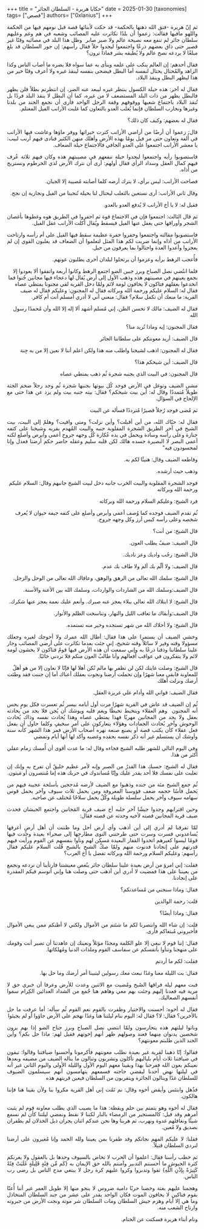 +++
title = "حكايا هريرة - السلطان الجائر"
date = 2025-01-30
[taxonomies]
tags= ["قصص"]
authors= ["0xlanius"]
+++
<div class="WordSection2" dir="RTL">
<p class="normal1" dir="RTL" style="text-align:justify;direction:rtl;unicode-bidi:
embed"><span lang="AR-LY">ثم إنّ هريرة -فتق
الله ذهنها بالحكمة- قد حكت لأبنائها قصة قبل نومهم فيها من الحكمة واللهو مافيها
فقالت: زعموا أن بلدًا تكاثرت عليه المصائب وشعبه في هم وغم وعليهم سلطان جائر لم
تنفع معه نصيحة عالم ولا صبر صابر&nbsp; وظل هذا البلد في مصائبه وقتًا غير قصير حتى
ذاق بعضهم ذرعًا واجتمعوا ليجدوا حلاً فقال رأسهم: إن جور السلطان قد بلغ مبلغًا
لا يردعه نصح عالم ولا يُطيقه بشر فماذا ترون؟ </span></p>
<p class="normal1" dir="RTL" style="text-align:justify;direction:rtl;unicode-bidi:
embed"><span lang="AR-LY">فقال أحدهم: إن
العالم ينكب على علمه وينأى به عما سواه فلا يضره ما أصاب الناس وكذا الزاهد
والمُحتال يحتال لنفسه أما البطل فيضحى بنفسه لينقذ غيره ولا أعرف وقتًا خير من
هذا ليظهر البطل وينقذ البلاد. </span></p>
<p class="normal1" dir="RTL" style="text-align:justify;direction:rtl;unicode-bidi:
embed"><span lang="AR-LY">فقال له آخر: هذه
حيلة الكسول ينتظر غيره ليبعد عنه الضر، إن انتظرتم بطلاً فلن يظهر فالبطل يظهر من
ذات البلد المستضعف لا من غيره، كما أن البطل لا ينقذ البلد فردًا بل تُنقذ البلاد
باجتماع شعبها ووقوفهم وقفة الرجل الواحد فأرى أن نجمع الجند من بلدنا وغيرها
ونحارب السلطان فإنما يُغلب العدو بالتعاون كما غلبت الأرانب الفيل المغتلم.</span></p>
<p class="normal1" dir="RTL" style="text-align:right;direction:rtl;unicode-bidi:
embed"><span lang="AR-LY">فقال له بعضهم: وكيف
كان ذلك؟ </span></p>
<p class="normal1" dir="RTL" style="text-align:justify;direction:rtl;unicode-bidi:
embed"><span lang="AR-LY">قال: زعموا أن
أرضًا من أراضي الأرانب كثرت خيراتها ووفر ماؤها وعاشت فيها الأرانب في أُلفة
وتعاون حتى مر فيل يومًا بهذه الأرض وأهلك منهن الكثير فنادى فيهم أرنب لبيب: يا
معشر الأرانب اجتمعوا على العدو الجافي فالاجتماع حيلة الضعاف.</span></p>
<p class="normal1" dir="RTL" style="text-align:justify;direction:rtl;unicode-bidi:
embed"><span lang="AR-LY">فاستصوبوا رأيه
واجتمعوا ليجدوا حيلة تنفعهم في مصيبتهم هذه وكان فيهم ثلاثة عُرف فيهم كمال العقل
وسداد الرأي فقال أولهم: أرى أن نترك الأرض لذي الخرطوم ونستريح من أذاه.</span></p>
<p class="normal1" dir="RTL" style="text-align:justify;direction:rtl;unicode-bidi:
embed"><span lang="AR-LY">فصاحت الأرانب: ليس
برأي، لا يترك أرضه كلما أصابته مُصيبة إلا الجبان. </span></p>
<p class="normal1" dir="RTL" style="text-align:justify;direction:rtl;unicode-bidi:
embed"><span lang="AR-LY">وقال ثاني
الأرانب: أرى نستعين بالثعلب ليحتال لنا بحيلة تُنجينا من الفيل ونجازية إن نجح. </span></p>
<p class="normal1" dir="RTL" style="text-align:justify;direction:rtl;unicode-bidi:
embed"><span lang="AR-LY">فقيل له: لا يا
أخ الأرانب لا يُدفع العدو بالعدو. </span></p>
<p class="normal1" dir="RTL" style="text-align:justify;direction:rtl;unicode-bidi:
embed"><span lang="AR-LY">ثم قال الثالث: اجتمعوا
فإن في الاجتماع قوة ثم احفروا في الطريق هوه وغطوها بأغصان الشجر وأوراقها حتى
يغفل عنها الفيل فيسقط ويُقال أكلت الأرانب عقل الفيل. </span></p>
<p class="normal1" dir="RTL" style="text-align:justify;direction:rtl;unicode-bidi:
embed"><span lang="AR-LY">فاستصوبوا مقالته
واجتمعوا وحفروا حفرة عظيمة سقط فيها الفيل على أم رأسه وارتاحت الأرانب من أذاه
وإنما ضربت لكم هذا المثل لتعلموا أن الضعاف قد يغلبون القوي إن لم يعجزوا وأعدوا
العدة واحتالوا بما يعرفون من حيل.</span></p>
<p class="normal1" dir="RTL" style="text-align:right;direction:rtl;unicode-bidi:
embed"><span lang="AR-LY">فأُعجب الرهط
برأيه وعزموا أن يرتحلوا لبلدان أخرى يطلبون عونهم. </span></p>
<p class="normal1" dir="RTL" style="text-align:right;direction:rtl;unicode-bidi:
embed"><span lang="AR-LY">فلما انتُضي نصل
الصباح وبرز جبين الضو اجتمع الرهط وكانوا أربعة واتفقوا ألا يعودوا إلا بجمع
يعينهم في مصيبتهم هذه وذهب الأول إلى أرض يُقال لها دعجاء فيها مجانين جُنوا فما
انخدعوا بعقلهم فتاكون لا يخافون لومة لائم ولمّا دخل القرية لقي مجنونا يمتطي
عصاه فقال له: السلام عليكم ورحمة الله وبركاته فقال له المجنون: وعليكم فقال له
ضيف القرية: ما منعك أن تكمل سلام؟ فقال: منعني أني لا أدري أمسلم أنت أم كافر.</span></p>
<p class="normal1" dir="RTL" style="text-align:right;direction:rtl;unicode-bidi:
embed"><span lang="AR-LY">فقال له الضيف: مالك
لا تحسن الظن، إني مُسلم أشهد ألا إله إلا الله وأن مُحمدًا رسول الله </span></p>
<p class="normal1" dir="RTL" style="text-align:right;direction:rtl;unicode-bidi:
embed"><span lang="AR-LY">فقال المجنون: إيه
وماذا تُريد منا؟</span></p>
<p class="normal1" dir="RTL" style="text-align:right;direction:rtl;unicode-bidi:
embed"><span lang="AR-LY">قال الضيف: أريد
معونتكم على سلطاننا الجائر </span></p>
<p class="normal1" dir="RTL" style="text-align:right;direction:rtl;unicode-bidi:
embed"><span lang="AR-LY">فقال له المجنون:
اذهب لشيخنا واطلب منه هذا ولكن اعلم أننا لا نعين إلا من به جِنة </span></p>
<p class="normal1" dir="RTL" style="text-align:right;direction:rtl;unicode-bidi:
embed"><span lang="AR-LY">قال الضيف: أين
شيخكم هذا؟ </span></p>
<p class="normal1" dir="RTL" style="text-align:right;direction:rtl;unicode-bidi:
embed"><span lang="AR-LY">قال المجنون: في
البيت الذي بجنبه شجرة ثُم ذهب يمتطي عصاه</span></p>
<p class="normal1" dir="RTL" style="text-align:justify;direction:rtl;unicode-bidi:
embed"><span lang="AR-LY">مشى الضيف وتوغل
في الأرض فوجد كُل بيوتها بجنبها شجرة ثُم وجد رجلاً ضخم الجثة طويلاً مُتمددًا
وقال له: أين بيت شيخكم؟ فقال: بيته جنبه بيت ولم يزد عن هذا حتى مع الإلحاح في
السؤال. </span></p>
<p class="normal1" dir="RTL" style="text-align:justify;direction:rtl;unicode-bidi:
embed"><span lang="AR-LY">ثم مُضى فوجد
رُجلاً قصيرًا مُترددًا فسأله عن البيت </span></p>
<p class="normal1" dir="RTL" style="text-align:justify;direction:rtl;unicode-bidi:
embed"><span lang="AR-LY">فقال له: حيّاك
الله، من أين أقبلت؟ وأين نزلت؟ ومتى وافيت؟ وهلمّ إلى البيت، بيت الشيخ في آخر
الطريق الشجرة المقلوبة جنبه والبيت المُهدم بقربه وشيخنا على كتفه جنازة وعلى
رأسه وسادة ويحمل في يده عُكازة كُل وجهه جروح أعمى وأبرص وأصلع لكنه أعمى البصر
لا البصيرة جسده هالك لكن قلبه سليم وعقله حاضر حكم أرضنا فعدل وإنا لمحسودون فيه"</span></p>
<p class="normal1" dir="RTL" style="text-align:right;direction:rtl;unicode-bidi:
embed"><span lang="AR-LY">وقاطعه الضيف
وقال: هنيئًا لكم به.</span></p>
<p class="normal1" dir="RTL" style="text-align:right;direction:rtl;unicode-bidi:
embed"><span lang="AR-LY">وذهب حيث أرشده.</span></p>
<p class="normal1" dir="RTL" style="text-align:right;direction:rtl;unicode-bidi:
embed"><span lang="AR-LY">فوجد الشجرة
المقلوبة والبيت الخرب جانبه دخل لبيت الشيخ جانبهم وقال: السلام عليكم ورحمة الله
وبركاته&nbsp; </span></p>
<p class="normal1" dir="RTL" style="text-align:right;direction:rtl;unicode-bidi:
embed"><span lang="AR-LY">فرد الشيخ: وعليكم
السلام ورحمة الله وبركاته </span></p>
<p class="normal1" dir="RTL" style="text-align:right;direction:rtl;unicode-bidi:
embed"><span lang="AR-LY">ثُم تقدم الضيف
فوجده كما وُصف أعمى وأبرص وأصلع على كتفه جيفة حيوان لا يُعرف شخصه وعلى رأسه كيس
أرز وكل وجهه جروح. </span></p>
<p class="normal1" dir="RTL" style="text-align:right;direction:rtl;unicode-bidi:
embed"><span lang="AR-LY">قال الشيخ: من
أنت؟ </span></p>
<p class="normal1" dir="RTL" style="text-align:right;direction:rtl;unicode-bidi:
embed"><span lang="AR-LY">قال الضيف: ضيفٌ
يطلب العون. </span></p>
<p class="normal1" dir="RTL" style="text-align:right;direction:rtl;unicode-bidi:
embed"><span lang="AR-LY">قال الشيخ: رحُب
واديك وعز ناديك.</span></p>
<p class="normal1" dir="RTL" style="text-align:right;direction:rtl;unicode-bidi:
embed"><span lang="AR-LY">قال الضيف: ولا
ألّم بك ألم ولا طاف بك عدم.</span></p>
<p class="normal1" dir="RTL" style="text-align:right;direction:rtl;unicode-bidi:
embed"><span lang="AR-LY">قال الشيخ: سلمك
الله تعالى من الرهق والوهق، وعافاك الله تعالى من الوحل والزجل.</span></p>
<p class="normal1" dir="RTL" style="text-align:right;direction:rtl;unicode-bidi:
embed"><span lang="AR-LY">قال الضيف:وسلمك
الله من الشاردات والواردات، وسلمك الله بين الأعنة والأسنة.</span></p>
<p class="normal1" dir="RTL" style="text-align:right;direction:rtl;unicode-bidi:
embed"><span lang="AR-LY">قال الشيخ: لا
ابتلاك الله تعالى ببلاء يعجز عنه صبرك. وأنعم عليك نعمة يعجز عنها شكرك. </span></p>
<p class="normal1" dir="RTL" style="text-align:right;direction:rtl;unicode-bidi:
embed"><span lang="AR-LY">قال الضيف:وأبقاك
ما تعاقب الليل والنهار، وتناسخت الظلم والأنوار.</span></p>
<p class="normal1" dir="RTL" style="text-align:right;direction:rtl;unicode-bidi:
embed"><span lang="AR-LY">قال الشيخ: ولا
أخلاك الله من شهر تستجده وخير منه تستمده.</span></p>
<p class="normal1" dir="RTL" style="text-align:justify;direction:rtl;unicode-bidi:
embed"><span lang="AR-LY">وخشي الضيف أن
يستمرا على هذا فقال: أطال الله عمرك ولا أحوجك لغيره وجعلك مسؤولا وقته وفير لا
سائلاً وقته شحيح، إني جئت بعدما تكاثرت على أرضي المصائب وجار علينا سلطاننا
وذقنا ذرعًا به وإني سمعت أن هذه الأرض فيها قومٌ فتاكون لا يخشون لومة لائم ولا
يتفكرون في عواقب أفعالهم وأنا طالبٌ العون منكم فلا تردني خائبًا. </span></p>
<p class="normal1" dir="RTL" style="text-align:right;direction:rtl;unicode-bidi:
embed"><span lang="AR-LY">قال الشيخ: وصلت
غايتك لكن لن تظفر بها مالم تُكن أهلا لها فإنّا لا نعاون إلا من هو أهلٌ للمعاونة
فابقى معنا شهرًا وإن تحملت أرضنا ونجوت بعقلك أعناك أما إن جننت فقد وطئت أرضك
ونزلت أهلك</span></p>
<p class="normal1" dir="RTL" style="text-align:right;direction:rtl;unicode-bidi:
embed"><span lang="AR-LY">فقال الضيف: قواني
الله وأدام علي غريزة العقل.</span></p>

<p class="normal1" dir="RTL" style="text-align:justify;direction:rtl;unicode-bidi:
embed"><span lang="AR-LY">ثُم إن الضيف قد
عاش في القرية شهرًا مرت أول أيامه بيسر ثُم تعسرت فكل يومٍ يحس أنه المجنون&nbsp; وهم
العقلاء ويتخبط تخبطًا ويغم قلبه ويوشك أن يُجن فلا يجد من يحادثه بعقل ولا يجد من
المجانين مهربًا فهذا يمتطي عصاه وهذا يُحادث نفسه وذاك يُحادث الوحوش وآخر يُحادث
الجمادات وهؤلاء يتعاركون على أمر سخيفٍ وكلما حاول أن يفعل فعل عقلاء كأن يكتب
قصة أو يصنع صنعة نهره أصحاب الأرض فمر هذا الشهر كأنه سنة وأوشك أن يستسلم غير
أنه ذكر نفسه بحقده وغضبه وأكد لها أنها أيام وتمضي</span></p>
<p class="normal1" dir="RTL" style="text-align:justify;direction:rtl;unicode-bidi:
embed"><span lang="AR-LY">وفي اليوم التالي
للشهر طلبه الشيخ فجاءه وقال له: ما عدت أقوى أن أُمسك زمام عقلي أكثر من هذا. </span></p>
<p class="normal1" dir="RTL" style="text-align:justify;direction:rtl;unicode-bidi:
embed"><span lang="AR-LY">فقال له الشيخ: حسبك
هذا القدرُ من الصبر وإنه لأمر عظيم خليقٌ أن تفرح به وإنك إن تغلبت على نفسك فلا
أحد يقدر عليك وإنّا مُساندوك في حربك هذه إما مُنتصرون أو مَيتون. </span></p>

<p class="normal1" dir="RTL" style="text-align:justify;direction:rtl;unicode-bidi:
embed"><span lang="AR-LY">ثُم جمع الشيخ
مئة من جنده وذهبوا مع الضيف لأرضه مُدججين بأسلحة عجيبة فيهم من يَحمل فأسًا حجمه
ضعف فؤوسنا المعروفة ومن يحمل ثلاث سيوف وآخر يحمل قوس سهامه سيوف وآخر يحمل سلسلة
طويلة وكُلٌ يحمل سلاحًا مُختلف عن صاحبه. </span></p>

<p class="normal1" dir="RTL" style="text-align:justify;direction:rtl;unicode-bidi:
embed"><span lang="AR-LY">وحين اقترابهم
وجدوا جيشًا آخر جلبه أخ ضيف قرية المَجانين واجتمع الجيشان فحدث ضيف قرية
المجانين قصته لأخيه وحدثه عن قصته فقال: </span></p>
<p class="normal1" dir="RTL" style="text-align:justify;direction:rtl;unicode-bidi:
embed"><span lang="AR-LY">لمّا تفرقنا لم
أدري إلى أين أذهب وأي أرض أحل وما ظننت أن أهل أرضٍ أعرفها يُساعدوني فسرت وسرت
حتى طرحتني النوى مطارحها إلى صحراء بعيدة وجدت فيها قومًا ليسوا كغيرهم اتخدوا
القفار البعيدة مَسكن لهم ونأوا بنفسهم عن القوم ورأيت فيهم قدرتهم على إنجادنا
فدنوت منهم ولمّا صكَّ الشبح بالشبح قُلت السلام عليكم فقال رأسهم: وعليكم السلام
ورحمة الله وبركاته تفضل يا أخ العرب؟ </span></p>
<p class="normal1" dir="RTL" style="text-align:justify;direction:rtl;unicode-bidi:
embed"><span lang="AR-LY">فقلت: إني امرؤ
من أرض بعيدة علينا سلطان جائر ينُغص معيشتنا فارتأينا أن نردعه ونجمع من يعيننا
على هذا فمضيت لا أدري أين أذهب حتى وصلت هنا وإني أتوسم فيكم المقدرة على إنجادنا.
</span></p>
<p class="normal1" dir="RTL" style="text-align:justify;direction:rtl;unicode-bidi:
embed"><span lang="AR-LY">فقال: وماذا
سنجني من مُساعدتكم؟ </span></p>
<p class="normal1" dir="RTL" style="text-align:justify;direction:rtl;unicode-bidi:
embed"><span lang="AR-LY">قلت: رحمة
الوالدين </span></p>
<p class="normal1" dir="RTL" style="text-align:justify;direction:rtl;unicode-bidi:
embed"><span lang="AR-LY">فقال: وماذا
أيضًا؟</span></p>
<p class="normal1" dir="RTL" style="text-align:justify;direction:rtl;unicode-bidi:
embed"><span lang="AR-LY">قلت: إن شاء الله
وانتصرنا لكم ما شئتم من الأموال ولكني لا أظنكم ممن يبغي الأموال فأخبروني
مُبتغاكم فأرى. </span></p>
<p class="normal1" dir="RTL" style="text-align:justify;direction:rtl;unicode-bidi:
embed"><span lang="AR-LY">فقال: إننا قوم
لا نبغي إلا علو الكلمة ومجدًا مؤثلاً ونعينك إن عاهدتنا أن تصير أنت وقومك على
منهجنا وتنأوا بأنفسكم عن سفاسف القوم وملذات الدنيا ومُهلكاتها. </span></p>
<p class="normal1" dir="RTL" style="text-align:justify;direction:rtl;unicode-bidi:
embed"><span lang="AR-LY">فقلت: لكم ما
أردتم </span></p>
<p class="normal1" dir="RTL" style="text-align:justify;direction:rtl;unicode-bidi:
embed"><span lang="AR-LY">فقال: بت الليلة
معنا وغدًا نبعث معك رسولين ليتبينا أمر أرضك وما حل بها. </span></p>

<p class="normal1" dir="RTL" style="text-align:justify;direction:rtl;unicode-bidi:
embed"><span lang="AR-LY">فبت معهم ليلة
فراقها الصُبح ومُضيت مع الاثنين وعدت للأرض وعرفا أن خبري حق لا مرية فيه فعدنا
إليهم وجئت بهم معي وهاهم هنا جُمع من الشداد العدائين الكِرام سموا أنفسهم
الصعاليك. </span></p>

<p class="normal1" dir="RTL" style="text-align:justify;direction:rtl;unicode-bidi:
embed"><span lang="AR-LY">فقال له أخوه: أحسنت
والاختيار وظفرت بالقوم نعم القوم ثُم سأله: أما عرفت ما حل بالأخرين؟ فقال: لا؟
فقال له: اليوم ننام ليلتنا هنا وغدًا نهجم على الأرض جاؤوا أو لم يجيئوا</span></p>



<p class="normal1" dir="RTL" style="text-align:justify;direction:rtl;unicode-bidi:
embed"><span lang="AR-LY">وباتوا ليلتهم
هذه يتحارسون ولمّا انتضي نصل الصباح وبرز جناح الضو إذا بهم يرون شخصين يدنوان
مِنهما فعند وصولهم ظهر أنهم إخوتهم فقيل لهم: ماذا حل بكم؟ وأين الجند الذين
طلبتم معونتهم؟ </span></p>
<p class="normal1" dir="RTL" style="text-align:justify;direction:rtl;unicode-bidi:
embed"><span lang="AR-LY">فقالوا: إنّا
ذهبنا لقرية غير بعيدة نطلب معونتهم فأكرمونا وأحسنوا ضيافتنا وقالوا: تبقون في
ضيافتنا ثلاث أيام بلياليهم تأكلون وتشربون وتنالون ما يناله الضيف من مضيفه
وبعدها نعينكم بعون الله ففرحنا بهذا وبقينا معهم اليوم الأول والليلة الأولى
واليوم الثاني غير أنه في ليلتها نهض أحدنا ليقضي حاجته فسمعهم يتهامسون أنهم
سيسلمون الضيوف للسلطان غدًا وينالون الجائزة ويتقربون من السلطان فيعين قريتهم
هذه </span></p>
<p class="normal1" dir="RTL" style="text-align:justify;direction:rtl;unicode-bidi:
embed"><span lang="AR-LY">فذُهل وابتئس
وأيقض أخوه وقال: نم تَمُت إني أهل القرية مكروا بنا ولأن بقينا هنا فإننا هالكون.
</span></p>
<p class="normal1" dir="RTL" style="text-align:justify;direction:rtl;unicode-bidi:
embed"><span lang="AR-LY">فقال له أخوه وهو
يتمتم بين حلم ويقظة: هذا ما يصيب الذي يطلب معاونة قوم لم يثبت أمرهم وقد قيل: كالمستجير
من الرمضاء بالنار لكننا لا نقنط ونمضي ليلتنا كأن لم نسمع شيئًا ونغافلهم غدوة
ونهرب، ثم هربنا وها نحن عندكم اثنان يجران ذيل الخذلان لم يظفران بصديق ولا مُعين.
</span></p>
<p class="normal1" dir="RTL" style="text-align:justify;direction:rtl;unicode-bidi:
embed"><span lang="AR-LY">فقلنا: لا عليكم
المهم نجاتكم وقد ظفرنا بمن يعيننا ولله الحمد وإنا مُغيرون على أرضنا لنردي
السلطان قتيلاً.</span></p>

<p class="normal1" dir="RTL" style="text-align:justify;direction:rtl;unicode-bidi:
embed"><span lang="AR-LY">ثم خطب رأسنا
فقال: اعلموا أن الحرب لا تخاض بالسيوف وحدها بل بالعقول ولا يغرنكم كثرة الجيوش
ما أحسنتم التدبير وآمنتم بالله حق الإيمان به {كَم مِّن فِئَةٍ قَلِيلَةٍ
غَلَبَتْ فِئَةً كَثِيرَةً بِإذْنِ اللَّهِ} ثقوا وتدبروا وكروا عليهم كرة رجل لا
يبتغي مدح الناس بل رضى رب الناس. </span></p>

<p class="normal1" dir="RTL" style="text-align:justify;direction:rtl;unicode-bidi:
embed"><span lang="AR-LY">وهجمنا عليهم
بغتة وخضنا حربًا دامية ضروس لا ينجو منها إلا طويل العمر غير أننا أُعنّا بقوم
فتاكين لا يخافون الموت فكان الواحد يقدر على عشر من جند السلطان المتخاذل وما هي
إلا أيام وهزم جيش السلطان ومات السلطان شر موتة ونجت الأرض من جبروته وارتاح
الشعب منه. </span></p>
<p class="normal1" dir="RTL" style="text-align:justify;direction:rtl;unicode-bidi:
embed"><span lang="AR-LY">ونام أبناء هريرة
فسكتت عن الختام.</span></p>



</div>